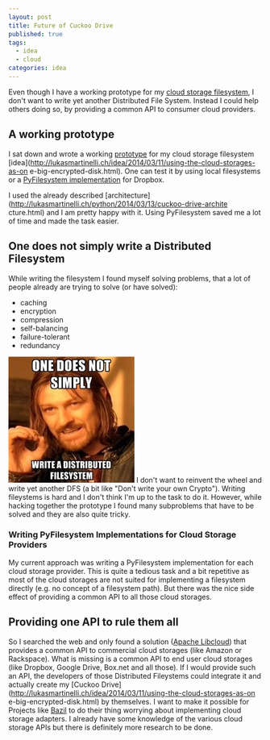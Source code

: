 ```yaml
---
layout: post
title: Future of Cuckoo Drive
published: true
tags: 
  - idea
  - cloud
categories: idea
---
```


Even though I have a working prototype for my [cloud storage filesystem](http://lukasmartinelli.ch/idea/2014/03/11/using-the-cloud-storages-as-one-big-encrypted-disk.html), I don't want to write yet another Distributed File System. Instead I could help others doing so, by providing a common API to consumer cloud providers.

## A working prototype
I sat down and wrote a working
[prototype](https://github.com/lukasmartinelli/cuckoodrive)
for my cloud storage filesystem
[idea](http://lukasmartinelli.ch/idea/2014/03/11/using-the-cloud-storages-as-on
e-big-encrypted-disk.html). One can test it by using local filesystems or a
[PyFilesystem implementation](https://github.com/lukasmartinelli/fs-dropbox)
for Dropbox.

I used the already described
[architecture](http://lukasmartinelli.ch/python/2014/03/13/cuckoo-drive-archite
cture.html) and I am pretty happy with it. Using PyFilesystem saved me a lot of
time and made the task easier.

## One does not simply write a Distributed Filesystem
While writing the filesystem I found myself solving problems, that a lot of
people already are trying to solve (or have solved):

- caching
- encryption
- compression
- self-balancing
- failure-tolerant
- redundancy

![One does not simply write a Distributed Filesystem](/media/one-does-not-simply-write-a-dfs.jpg)
I don't want to reinvent the wheel and write yet another DFS (a bit like "Don't
write your own Crypto"). Writing fileystems is hard and I don't think I'm up to
the task to do it. However, while hacking together the prototype I found many
subproblems that have to be solved and they are also quite tricky.

### Writing PyFilesystem Implementations for Cloud Storage Providers
My current approach was writing a PyFilesystem implementation for each cloud
storage provider. This is quite a tedious task and a bit repetitive as most
of the cloud storages are not suited for implementing a filesystem directly
(e.g. no concept of a filesystem path). But there was the nice side effect of
providing a common API to all those cloud storages.

## Providing one API to rule them all
So I searched the web and only found a solution ([Apache
Libcloud](http://libcloud.apache.org/)) that provides a common API to
commercial cloud storages (like Amazon or Rackspace). What is missing is a
common API to end user cloud storages (like Dropbox, Google Drive, Box.net
and all those). If I would provide such an API, the developers of those
Distributed Fileystems could integrate it and actually create my [Cuckoo
Drive](http://lukasmartinelli.ch/idea/2014/03/11/using-the-cloud-storages-as-on
e-big-encrypted-disk.html) by themselves.
I want to make it possible for Projects like [Bazil](http://bazil.org/) to do
their thing worrying about implementing cloud storage adapters. I already have
some knowledge of the various cloud storage APIs but there is definitely more
research to be done.